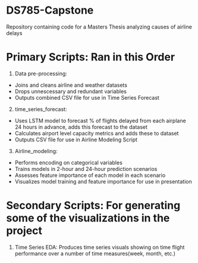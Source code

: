 # DS785-Capstone
Repository containing code for a Masters Thesis analyzing causes of airline delays

# Primary Scripts: Ran in this Order
1. Data pre-processing: 
* Joins and cleans airline and weather datasets
* Drops unnescessary and redundant variables
* Outputs combined CSV file for use in Time Series Forecast
2. time_series_forecast: 
* Uses LSTM model to forecast % of flights delayed from each airplane 24 hours in advance, adds this forecast to the dataset
* Calculates airport level capacity metrics and adds these to dataset
* Outputs CSV file for use in Airline Modeling Script
3. Airline_modeling: 
* Performs encoding on categorical variables
* Trains models in 2-hour and 24-hour prediction scenarios
* Assesses feature importance of each model in each scenario
* Visualizes model training and feature importance for use in presentation

# Secondary Scripts: For generating some of the visualizations in the project
1. Time Series EDA: Produces time series visuals showing on time flight performance over a number of time measures(week, month, etc.)
